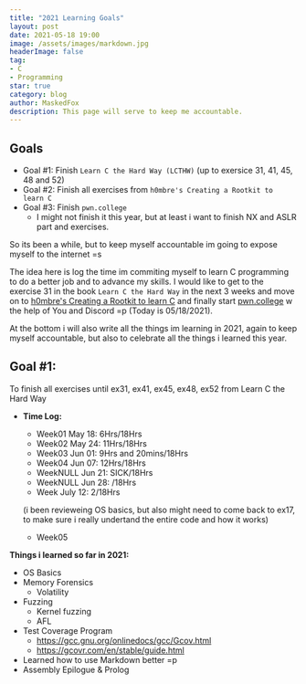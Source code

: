 ```yaml
---
title: "2021 Learning Goals"
layout: post
date: 2021-05-18 19:00
image: /assets/images/markdown.jpg
headerImage: false
tag:
- C
- Programming
star: true
category: blog
author: MaskedFox
description: This page will serve to keep me accountable.
---
```



## Goals
- Goal #1: Finish `Learn C the Hard Way (LCTHW)` (up to exersice 31, 41, 45, 48 and 52)
- Goal #2: Finish all exercises from `h0mbre's Creating a Rootkit to learn C`
- Goal #3: Finish `pwn.college`
  - I might not finish it this year, but at least i want to finish NX and ASLR part and exercises.

So its been a while, but to keep myself accountable im going to expose myself to the internet =s

The idea here is log the time im commiting myself to learn C programming to do a better job and to advance my skills. I would like to get to the exercise 31 in the book `Learn C the Hard Way` in the next 3 weeks and move on to [h0mbre's Creating a Rootkit to learn C](https://github.com/h0mbre/Learning-C) and finally start [pwn.college](https://pwn.college) w the help of You and Discord =p (Today is 05/18/2021).

At the bottom i will also write all the things im learning in 2021, again to keep myself accountable, but also to celebrate all the things i learned this year.

## **Goal #1:** 
To finish all exercises until ex31, ex41, ex45, ex48, ex52 from Learn C the Hard Way

- **Time Log:**
  - Week01 May 18: 6Hrs/18Hrs
  - Week02 May 24: 11Hrs/18Hrs
  - Week03 Jun 01: 9Hrs and 20mins/18Hrs 
  - Week04 Jun 07: 12Hrs/18Hrs
  - WeekNULL Jun 21: SICK/18Hrs
  - WeekNULL Jun 28: /18Hrs
  - Week July 12: 2/18Hrs

  (i been revieweing OS basics, but also might need to come back to ex17, to make sure i really undertand the entire code and how it works) 
  - Week05
  &nbsp;

**Things i learned so far in 2021:**
  - OS Basics
  - Memory Forensics
    - Volatility
  - Fuzzing
    - Kernel fuzzing
    - AFL
  - Test Coverage Program
      - https://gcc.gnu.org/onlinedocs/gcc/Gcov.html 
      - https://gcovr.com/en/stable/guide.html
  - Learned how to use Markdown better =p
  - Assembly Epilogue & Prolog